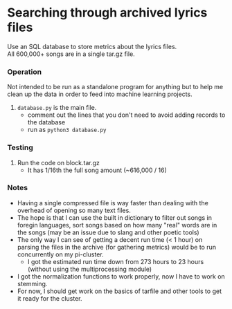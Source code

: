 # Searching through archived lyrics files
Use an SQL database to store metrics about the lyrics files.  
All 600,000+ songs are in a single tar.gz file.  

### Operation
Not intended to be run as a standalone program for anything but to help me clean up the data in order to feed into machine learning projects.
1. `database.py` is the main file.
    * comment out the lines that you don't need to avoid adding records to the database
    * run as `python3 database.py`


### Testing
1. Run the code on block.tar.gz
    * It has 1/16th the full song amount (~616,000 / 16)


### Notes
* Having a single compressed file is way faster than dealing with the overhead of opening so many text files.
* The hope is that I can use the built in dictionary to filter out songs in foregin languages, sort songs based on how many "real" words are in the songs (may be an issue due to slang and other poetic tools)
* The only way I can see of getting a decent run time (< 1 hour) on parsing the files in the archive (for gathering metrics) would be to run concurrently on my pi-cluster. 
    * I got the estimated run time down from 273 hours to 23 hours (without using the multiprocessing module)
* I got the normalization functions to work properly, now I have to work on stemming.
* For now, I should get work on the basics of tarfile and other tools to get it ready for the cluster.
